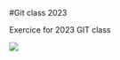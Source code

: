 #Git class 2023

Exercice for 2023 GIT class 

![](https://upload.wikimedia.org/wikipedia/commons/c/c6/Aretha_Franklin_1968.jpg)